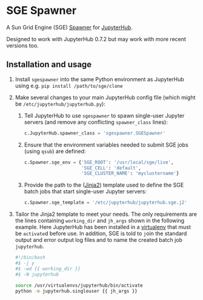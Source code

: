 # SGE Spawner

A Sun Grid Engine (SGE) [Spawner](http://jupyterhub.readthedocs.io/en/latest/spawners.html) for [JupyterHub](https://jupyterhub.readthedocs.io/).

Designed to work with JupyterHub 0.7.2 but may work with more recent versions too.

## Installation and usage

1. Install `sgespawner` into the same Python environment as JupyterHub using e.g. `pip install /path/to/sge/clone`
1. Make several changes to your main JupyterHub config file (which might be `/etc/jupyterhub/jupyterhub.py`):
    1. Tell JupyterHub to use `sgespawner` to spawn single-user Jupyter servers (and remove any conflicting `spawner_class` lines):
        ```python
        c.JupyterHub.spawner_class = 'sgespawner.SGESpawner'
        ```

    1. Ensure that the environment variables needed to submit SGE jobs (using `qsub`) are defined:
        ```python
        c.Spawner.sge_env = {'SGE_ROOT': '/usr/local/sge/live',
                             'SGE_CELL': 'default',
                             'SGE_CLUSTER_NAME': 'myclustername'}
        ```
    1. Provide the path to the ([Jinja2](https://jinja.pocoo.org/)) template used to define the SGE batch jobs that start single-user Jupyter servers:
        ```python
        c.Spawner.sge_template = '/etc/jupyterhub/jupyterhub.sge.j2'
        ```
1. Tailor the Jinja2 template to meet your needs.  The only requirements are the lines containing `working_dir` and `jh_args` shown in the following example.
   Here JupyterHub has been installed in a [virtualenv](https://virtualenv.pypa.io/en/stable/) that must be `activate`d before use.
   In addition, SGE is told to `j`oin the standard output and error output log files and to name the created batch job `jupyterhub`.

    ```bash
    #!/bin/bash
    #$ -j y
    #$ -wd {{ working_dir }}
    #$ -N jupyterhub

    source /usr/virtualenvs/jupyterhub/bin/activate
    python -m jupyterhub.singleuser {{ jh_args }}
    ```

